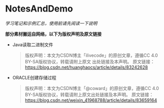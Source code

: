 # NotesAndDemo
*学习笔记和示例汇总，使用前请先阅读一下说明*

**部分素材搬运自网络，以下为版权声明及原文链接**

- Java读取二进制文件
   >版权声明：本文为CSDN博主「ilivecode」的原创文章，遵循CC 4.0 BY-SA版权协议，转载请附上原文
   >出处链接及本声明。
   >原文链接：https://blog.csdn.net/huanghaocs/article/details/83242628

* ORACLE创建存储过程

  > 版权声明：本文为CSDN博主「@coward」的原创文章，遵循CC 4.0 BY-SA版权协议，转载请附上原文出处链接及本声明。
  > 原文链接：https://blog.csdn.net/weixin_41968788/article/details/83659164

